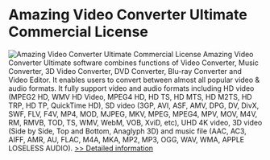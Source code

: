 # Amazing Video Converter Ultimate Commercial License
![Amazing Video Converter Ultimate Commercial License](https://mycommerce.akamaized.net/api/pimages/P300909274/BIG/300909274.PNG)
Amazing Video Converter Ultimate software combines functions of Video Converter, Music Converter, 3D Video Converter, DVD Converter, Blu-ray Converter and Video Editor. It enables users to convert between almost all popular video & audio formats. It fully support video and audio formats including HD video (MPEG2 HD, WMV HD Video, MPEG4 HD, HD TS, HD MTS, HD M2TS, HD TRP, HD TP, QuickTime HD), SD video (3GP, AVI, ASF, AMV, DPG, DV, DivX, SWF, FLV, F4V, MP4, MOD, MJPEG, MKV, MPEG, MPEG4, MPV, MOV, M4V, RM, RMVB, TOD, TS, WMV, WebM, VOB, XviD, etc), UHD 4K video, 3D video (Side by Side, Top and Bottom, Anaglyph 3D) and music file (AAC, AC3, AIFF, AMR, AU, FLAC, M4A, MKA, MP2, MP3, OGG, WAV, WMA, APPLE LOSELESS AUDIO).
[>> Detailed information](https://secure.shareit.com/shareit/product.html?productid=300909274&affiliateid=200057808)